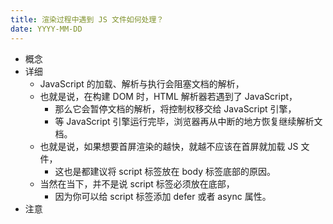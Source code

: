 ```yaml
---
title: 渲染过程中遇到 JS 文件如何处理？
date: YYYY-MM-DD
---
```

- 概念
- 详细
  - JavaScript 的加载、解析与执行会阻塞文档的解析，
  - 也就是说，在构建 DOM 时，HTML 解析器若遇到了 JavaScript，
    - 那么它会暂停文档的解析，将控制权移交给 JavaScript 引擎，
    - 等 JavaScript 引擎运行完毕，浏览器再从中断的地方恢复继续解析文档。
  - 也就是说，如果想要首屏渲染的越快，就越不应该在首屏就加载 JS 文件，
    - 这也是都建议将 script 标签放在 body 标签底部的原因。
  - 当然在当下，并不是说 script 标签必须放在底部，
    - 因为你可以给 script 标签添加 defer 或者 async 属性。
- 注意